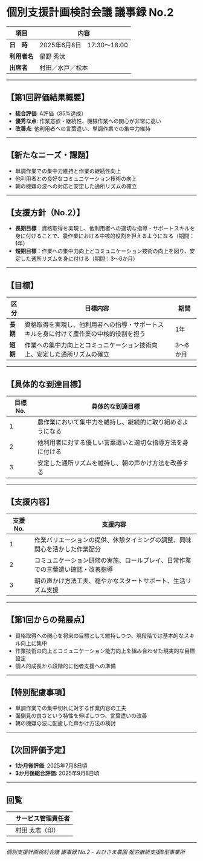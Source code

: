 # 個別支援計画検討会議 議事録 No.2

| 項目 | 内容 |
| --- | --- |
| **日　時** | 2025年6月8日　17:30〜18:00 |
| **利用者名** | 星野 秀汰 |
| **出席者** | 村田／水戸／松本 |

---

## 【第1回評価結果概要】
- **総合評価**: A評価（85%達成）
- **優秀な点**: 作業意欲・継続性、機械作業への関心が非常に高い
- **改善点**: 他利用者への言葉遣い、単調作業での集中力維持

---

## 【新たなニーズ・課題】
- 単調作業での集中力維持と作業の継続性向上
- 他利用者との良好なコミュニケーション技術の向上
- 朝の機嫌の波への対応と安定した通所リズムの確立

---

## 【支援方針（No.2）】
- **長期目標**：資格取得を実現し、他利用者への適切な指導・サポートスキルを身に付けることで、農作業における中核的役割を担えるようになる（期間：1年）  
- **短期目標**：作業への集中力向上とコミュニケーション技術の向上を図り、安定した通所リズムを身に付ける（期間：3〜6か月）

---

## 【目標】
| 区分 | 目標内容 | 期間 |
| --- | --- | --- |
| **長期** | 資格取得を実現し、他利用者への指導・サポートスキルを身に付けて農作業の中核的役割を担う | 1年 |
| **短期** | 作業への集中力向上とコミュニケーション技術向上、安定した通所リズムの確立 | 3〜6か月 |

---

## 【具体的な到達目標】

| 目標 No. | 具体的な到達目標 |
| --- | --- |
| 1 | 農作業において集中力を維持し、継続的に取り組めるようになる |
| 2 | 他利用者に対する優しい言葉遣いと適切な指導方法を身に付ける |
| 3 | 安定した通所リズムを維持し、朝の声かけ方法を改善する |

---

## 【支援内容】

| 支援 No. | 支援内容 |
| --- | --- |
| 1 | 作業バリエーションの提供、休憩タイミングの調整、興味関心を活かした作業配分 |
| 2 | コミュニケーション研修の実施、ロールプレイ、日常作業での言葉遣い確認・改善指導 |
| 3 | 朝の声かけ方法工夫、穏やかなスタートサポート、生活リズム支援 |

---

## 【第1回からの発展点】
- 資格取得への関心を将来の目標として維持しつつ、現段階では基本的なスキル向上に集中
- 作業技術の向上とコミュニケーション能力向上を組み合わせた現実的な目標設定
- 個人的成長から段階的に他者支援への準備

---

## 【特別配慮事項】
- 単調作業での集中切れに対する作業内容の工夫
- 面倒見の良さという特性を伸ばしつつ、言葉遣いの改善
- 朝の機嫌の波に配慮した声かけ方法の検討

---

## 【次回評価予定】
- **1か月後評価**: 2025年7月8日頃
- **3か月後総合評価**: 2025年9月8日頃

---

## 回覧
|  | サービス管理責任者 |
| --- | --- |
|  | 村田 太志（印） |

---

*個別支援計画検討会議 議事録 No.2 - おひさま農園 就労継続支援B型事業所* 